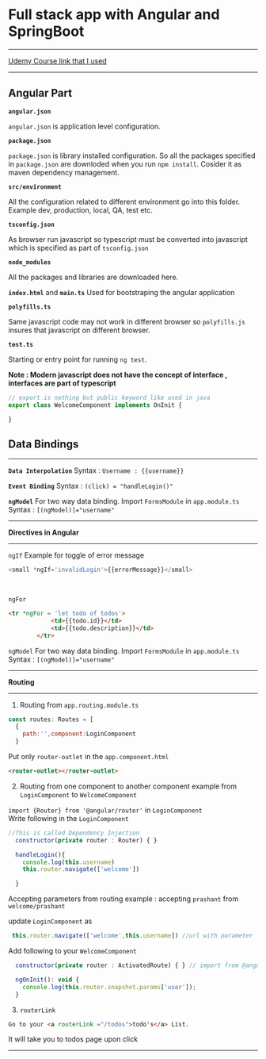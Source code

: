 
# Full stack app with Angular and SpringBoot

----
[ Udemy Course link that I used ](https://github.com/in28minutes/full-stack-with-angular-and-spring-boot)

----


## Angular Part 

**``angular.json``** 

``angular.json`` is application level configuration. <br>

**``package.json``** 

 ``package.json``  is library installed configuration. So all the packages specified in ``package.json`` are downloded when you run ``npm install``. Cosider it as maven dependency management. <br>

 **``src/environment``**

 All the configuration related to different environment go into this folder. Example dev, production, local, QA, test etc. <br>

 **``tsconfig.json``**

 As browser run javascript so typescript must be converted into javascript which is specified as part of ``tsconfig.json`` <br>

 **``node_modules``** 

 All the packages and libraries are downloaded here.

 **``index.html``** and  **``main.ts``**
 Used for bootstraping the angular application <br>

 **``polyfills.ts``**

 Same javascript code may not work in different browser so ``polyfills.js`` insures that javascript on different browser. <br>

 **``test.ts``**

 Starting or entry point for running ``ng test``.

 **Note : Modern javascript does not have the concept of interface , interfaces are part of typescript** 

 ```ts
 // export is nothing but public keyword like used in java 
 export class WelcomeComponent implements OnInit {

 }
 ```
 
## Data Bindings
----

**``Data Interpolation``**
Syntax : ``Username : {{username}}``

**``Event Binding``**
Syntax : ``(click) = "handleLogin()"``

**``ngModel``** 
For two way data binding. Import ``FormsModule`` in ``app.module.ts``
Syntax : ``[(ngModel)]="username"``
 
----

**Directives in Angular**

----
``ngIf``
Example for toggle of error message

```javascript
<small *ngIf='invalidLogin'>{{errorMessage}}</small>
```
<br>

``ngFor``
```html
<tr *ngFor = 'let todo of todos'>
            <td>{{todo.id}}</td>
            <td>{{todo.description}}</td>
        </tr>

```

``ngModel`` 
For two way data binding. Import ``FormsModule`` in ``app.module.ts``
Syntax : ``[(ngModel)]="username"``

----

**Routing**

----
1. Routing from ``app.routing.module.ts``
```javascript
const routes: Routes = [
  {
    path:'',component:LoginComponent
  }
  ```
  Put only ``router-outlet`` in the ``app.component.html``
  ```html
  <router-outlet></router-outlet>
```
2. Routing from one component to another component example from ``LoginComponent`` to ``WelcomeComponent``

``import {Router} from '@angular/router'`` in ``LoginComponent`` <br>
Write following in the ``LoginComponent``

```javascript
//This is called Dependency Injection 
  constructor(private router : Router) { }

  handleLogin(){
    console.log(this.username)
    this.router.navigate(['welcome'])

  }

```
Accepting parameters from routing 
example : accepting ``prashant`` from ``welcome/prashant``

update ``LoginComponent`` as

```javascript
 this.router.navigate(['welcome',this.username]) //url with parameter
```
Add following to your ``WelcomeComponent`` 

```javascript
  constructor(private router : ActivatedRoute) { } // import from @angular/router

  ngOnInit(): void {
    console.log(this.router.snapshot.params['user']);
  }

```
3. ``routerLink``

```html
Go to your <a routerLink ="/todos">todo's</a> List.
```
It will take you to todos page upon click

----





